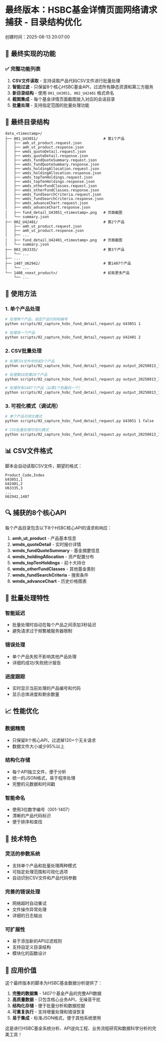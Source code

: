 # 最终版本：HSBC基金详情页面网络请求捕获 - 目录结构优化

创建时间：2025-08-13 20:07:00

## 🎯 最终实现的功能

### ✅ 完整功能列表
1. **CSV文件读取** - 支持读取产品代码CSV文件进行批量处理
2. **智能过滤** - 只保留8个核心HSBC基金API，过滤所有静态资源和第三方服务
3. **新目录结构** - 使用 `001_U43051`、`002_U42401` 格式命名
4. **截图集成** - 每个基金详情页面截图放入对应的会话目录
5. **批量处理** - 支持指定范围的批量处理功能

## 📁 最终目录结构

```
data_<timestamp>/
├── 001_U43051/                              # 第1个产品
│   ├── amh_ut_product.request.json
│   ├── amh_ut_product.response.json
│   ├── wmds_quoteDetail.request.json
│   ├── wmds_quoteDetail.response.json
│   ├── wmds_fundQuoteSummary.request.json
│   ├── wmds_fundQuoteSummary.response.json
│   ├── wmds_holdingAllocation.request.json
│   ├── wmds_holdingAllocation.response.json
│   ├── wmds_topTenHoldings.request.json
│   ├── wmds_topTenHoldings.response.json
│   ├── wmds_otherFundClasses.request.json
│   ├── wmds_otherFundClasses.response.json
│   ├── wmds_fundSearchCriteria.request.json
│   ├── wmds_fundSearchCriteria.response.json
│   ├── wmds_advanceChart.request.json
│   ├── wmds_advanceChart.response.json
│   ├── fund_detail_U43051_<timestamp>.png   # 页面截图
│   └── summary.json
├── 002_U42401/                              # 第2个产品
│   ├── amh_ut_product.request.json
│   ├── amh_ut_product.response.json
│   ├── ...
│   ├── fund_detail_U42401_<timestamp>.png   # 页面截图
│   └── summary.json
├── 003_U63335/                              # 第3个产品
│   └── ...
├── ...
├── 1407_U62942/                             # 第1407个产品
│   └── ...
└── 1408_<next_product>/                     # 如有更多产品
    └── ...
```

## 🚀 使用方法

### 1. 单个产品处理
```bash
# 处理单个产品，指定产品代码和编号
python scripts/02_capture_hsbc_fund_detail_request.py U43051 1

# 处理另一个产品
python scripts/02_capture_hsbc_fund_detail_request.py U42401 2
```

### 2. CSV批量处理
```bash
# 处理CSV文件中的前3个产品
python scripts/02_capture_hsbc_fund_detail_request.py output_20250813_190234/product_codes_all.csv 1 3

# 处理第10到第20个产品
python scripts/02_capture_hsbc_fund_detail_request.py output_20250813_190234/product_codes_all.csv 10 20

# 处理所有1407个产品（从第1个到最后一个）
python scripts/02_capture_hsbc_fund_detail_request.py output_20250813_190234/product_codes_all.csv 1 1407
```

### 3. 可视化模式（调试用）
```bash
# 单个产品可视化模式
python scripts/02_capture_hsbc_fund_detail_request.py U43051 1 false

# CSV批量处理可视化模式
python scripts/02_capture_hsbc_fund_detail_request.py output_20250813_190234/product_codes_all.csv 1 3 false
```

## 📊 CSV文件格式

脚本会自动读取CSV文件，期望的格式：
```csv
Product_Code,Index
U43051,1
U42401,2
U63335,3
...
U62942,1407
```

## 🔍 捕获的8个核心API

每个产品目录包含以下8个HSBC核心API的请求和响应：

1. **amh_ut_product** - 产品基本信息
2. **wmds_quoteDetail** - 实时报价详情
3. **wmds_fundQuoteSummary** - 基金摘要信息
4. **wmds_holdingAllocation** - 资产配置分布
5. **wmds_topTenHoldings** - 前十大持仓
6. **wmds_otherFundClasses** - 其他基金类别
7. **wmds_fundSearchCriteria** - 搜索条件
8. **wmds_advanceChart** - 历史价格图表

## 🎯 批量处理特性

### 智能延迟
- 批量处理时自动在每个产品之间添加3秒延迟
- 避免请求过于频繁被服务器限制

### 错误处理
- 单个产品失败不影响其他产品处理
- 详细的成功/失败统计报告

### 进度跟踪
- 实时显示当前处理的产品编号和代码
- 显示总体进度和剩余数量

## 📈 性能优化

### 数据精简
- 只保留8个核心API，过滤掉120+个无关请求
- 数据文件大小减少95%以上

### 结构化存储
- 每个API独立文件，便于分析
- 统一的JSON格式，易于程序处理
- 完整的元数据和时间戳

### 智能命名
- 使用3位数字编号（001-1407）
- 清晰的产品代码标识
- 便于排序和查找

## 🔧 技术特色

### 灵活的参数系统
- 支持单个产品和批量处理两种模式
- 可指定处理范围和可视化选项
- 自动识别CSV文件和产品代码参数

### 完善的错误处理
- 网络超时自动重试
- 文件操作异常处理
- 详细的日志输出

### 可扩展性
- 易于添加新的API过滤规则
- 支持自定义目录结构
- 模块化的函数设计

## 🎉 应用价值

这个最终版本的脚本为HSBC基金数据分析提供了：

1. **完整的数据集** - 1407个基金产品的完整API数据
2. **高质量数据** - 只包含核心业务API，无噪音干扰
3. **结构化存储** - 便于批量分析和数据挖掘
4. **可重复执行** - 支持增量处理和错误恢复
5. **易于集成** - 标准JSON格式，便于其他系统使用

这是进行HSBC基金系统分析、API逆向工程、业务流程研究和数据科学分析的完美工具！
